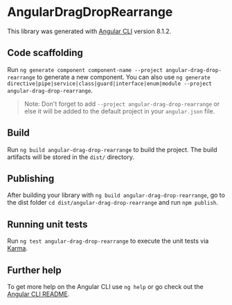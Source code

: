 # AngularDragDropRearrange

This library was generated with [Angular CLI](https://github.com/angular/angular-cli) version 8.1.2.

## Code scaffolding

Run `ng generate component component-name --project angular-drag-drop-rearrange` to generate a new component. You can also use `ng generate directive|pipe|service|class|guard|interface|enum|module --project angular-drag-drop-rearrange`.
> Note: Don't forget to add `--project angular-drag-drop-rearrange` or else it will be added to the default project in your `angular.json` file. 

## Build

Run `ng build angular-drag-drop-rearrange` to build the project. The build artifacts will be stored in the `dist/` directory.

## Publishing

After building your library with `ng build angular-drag-drop-rearrange`, go to the dist folder `cd dist/angular-drag-drop-rearrange` and run `npm publish`.

## Running unit tests

Run `ng test angular-drag-drop-rearrange` to execute the unit tests via [Karma](https://karma-runner.github.io).

## Further help

To get more help on the Angular CLI use `ng help` or go check out the [Angular CLI README](https://github.com/angular/angular-cli/blob/master/README.md).
